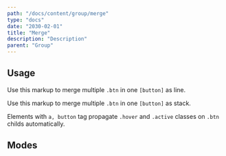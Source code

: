 ```yaml
---
path: "/docs/content/group/merge"
type: "docs"
date: "2030-02-01"
title: "Merge"
description: "Description"
parent: "Group"
---
```


<h2>Usage</h2>

<p>Use this markup to merge multiple <code>.btn</code> in one <code>[button]</code> as line.</p>

<script type="text/plain" class="language-markup">
  <button type="button" class="group">
    <span class="group_inner">
      <span class="btn">
        <span><!-- content --></span>
      </span>
    </span>

    <span class="group_inner">
      <span class="btn">
        <span><!-- content --></span>
      </span>
    </span>
  </button>
</script>

<p>Use this markup to merge multiple <code>.btn</code> in one <code>[button]</code> as stack.</p>

<script type="text/plain" class="language-markup">
  <button type="button" class="group">
    <span class="group_inner">
      <span class="btn">
        <span><!-- content --></span>
      </span>
      
      <span class="btn">
        <span><!-- content --></span>
      </span>
    </span>
  </button>
</script>

<div class="alert">
  <div class="alert_content">
    Elements with <code>a, button</code> tag propagate <code>.hover</code> and <code>.active</code> classes on
    <code>.btn</code> childs automatically.
  </div>
</div>

<h2>Modes</h2>

<demo>
  <div class="demo-inner">
    <div class="demo-item" data-iframe="demos/group/merge/line" data-name="line">
    </div>
  </div>
  <div class="demo-inner">
    <div class="demo-item" data-iframe="demos/group/merge/stack" data-name="stack">
    </div>
  </div>
</demo>
